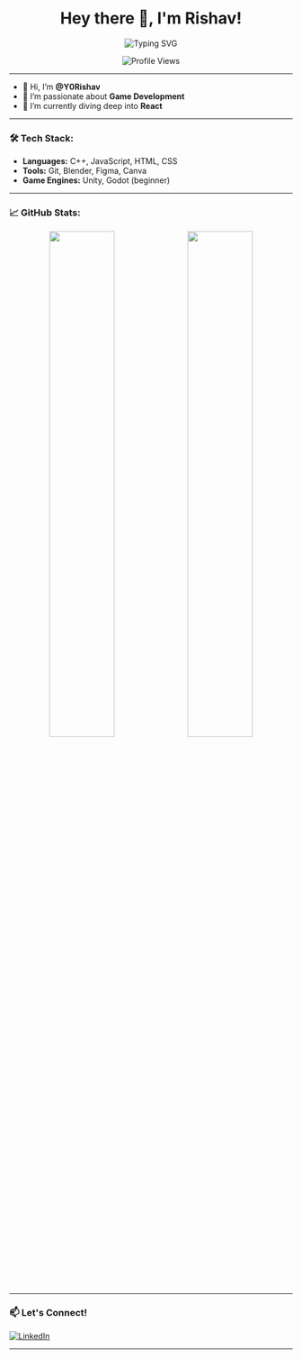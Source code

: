 <h1 align="center">Hey there 👋, I'm Rishav!</h1>

<p align="center">
  <img src="https://readme-typing-svg.demolab.com/?lines=Game+Dev+Enthusiast🎮;Frontend+Explorer💻;Currently+Learning+React⚛️&center=true&width=500&height=45" alt="Typing SVG" />
</p>

<p align="center">
  <img src="https://komarev.com/ghpvc/?username=Y0Rishav&label=Profile%20views&color=blueviolet&style=flat" alt="Profile Views" />
</p>

---

- 👋 Hi, I’m **@Y0Rishav**
- 👀 I’m passionate about **Game Development**
- 🌱 I’m currently diving deep into **React**

---

### 🛠️ Tech Stack:
- **Languages:** C++, JavaScript, HTML, CSS
- **Tools:** Git, Blender, Figma, Canva
- **Game Engines:** Unity, Godot (beginner)

---

### 📈 GitHub Stats:
<p align="center">
  <img src="https://github-readme-stats.vercel.app/api?username=Y0Rishav&show_icons=true&theme=radical" width="48%" />
  <img src="https://github-readme-streak-stats.herokuapp.com/?user=Y0Rishav&theme=radical" width="48%" />
</p>

---

### 📫 Let's Connect!
[![LinkedIn](https://img.shields.io/badge/LinkedIn-Connect-blue?style=for-the-badge&logo=linkedin)](https://www.linkedin.com/in/y0rishav/)  

---

<!---
Y0Rishav/Y0Rishav is a ✨ special ✨ repository because its `README.md` (this file) appears on your GitHub profile.
You can click the Preview link to take a look at your changes.
--->
